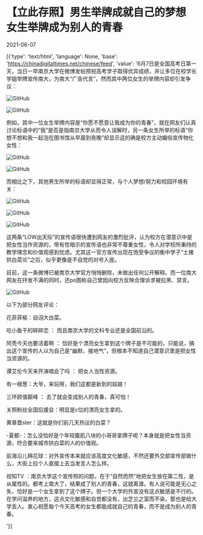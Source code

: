 # 【立此存照】男生举牌成就自己的梦想 女生举牌成为别人的青春

2021-06-07

[{'type': 'text/html', 'language': None, 'base': 'https://chinadigitaltimes.net/chinese/feed', 'value': '6月7日是全国高考日第一天，当日一早南京大学在微博发帖预祝高考学子取得优异成绩，并让多位在校学长学姐举牌宣传南大，为南大“广告代言”，然而其中两位女生的举牌内容却引发争议：

![GitHub](https://chinadigitaltimes.net/chinese/files/2021/06/image-1623060738842.png)

![GitHub](https://chinadigitaltimes.net/chinese/files/2021/06/image-1623060984130.png)

例如，其中一位女生举牌内容是“你愿不愿意让我成为你的青春”，就在网友们认真讨论标语中的“我”是否是指南京大学从而令人误解时，另一条女生所举的标语“你想不想和我一起泡在图书馆从早晨到夜晚”却显示这的确是校方主动媚俗宣传物化女性：

![GitHub](https://chinadigitaltimes.net/chinese/files/2021/06/image-1623061804249.png)

![GitHub](https://chinadigitaltimes.net/chinese/files/2021/06/image-1623061497497.png)

而相比之下，其他男生所举的标语却显得正常，与个人梦想/努力和校园环境有关：

![GitHub](https://chinadigitaltimes.net/chinese/files/2021/06/image-1623061839943.png)

![GitHub](https://chinadigitaltimes.net/chinese/files/2021/06/image-1623077202209.png)

![GitHub](https://chinadigitaltimes.net/chinese/files/2021/06/image-1623061879459.png)

这两条“LOW出天际”的宣传语很快遭到网友的激烈批评，认为校方在潜意识中是把女性当作资源的，带有性暗示的宣传语也非常不尊重女性，令人对学校所秉持的教学理念和价值观感到忧虑。尤其这一官方宣传出现在饱受争议的衡中学子“土猪拱白菜论”之后，似乎更像是不自觉的对号入座。

目前，这一条微博已被南京大学官方悄悄删除，未做出任何公开解释。而一位南大网友在抒发不满的同时，还po图称自己曾因向校方反映合理诉求被拉黑、禁言。

![GitHub](https://chinadigitaltimes.net/chinese/files/2021/06/image-1623062864200.png)

以下为部分网友评论：



花菲菲榆：自诩大白菜。

吃小鱼干的碎碎恋 ： 而且南京大学的文科专业还是全国前沿的。

阿秃今天也要活着啊 ： 恰好是个漂亮女生拿到这个牌子是不可能的，只能说，搞出这个宣传的人以为自己是“幽默、接地气”，但根本不知道自己潜意识里是把女性当资源的。

谭艾伦今天来开演唱会了吗 ： 把女人当性资源。

有一根葱：大爷，来玩呀，我们这都是新到的姑娘！

三环颜值巅峰 ： 去了就会变成别人的青春，真可怕！

关照粉丝全国后援会：明显是c位的漂亮女生拿的。

黄章晋ster：这就是你们前几天热议的白菜？

-夏都-：怎么没恰好是个年轻腹肌八块的小哥哥拿牌子呢？本身就是把女性当资源，符合要来城市拱白菜的人的价值观。

前海沿儿棉花球：对外宣传本来就应该高度文化敏感，不然还要外交部宣传部做什么，大街上拉个人直接上去当发言人怎么样。

视知TV ：南京大学这个宣传照的问题，在于“自然而然”地把女生放在第二性，是从属性的。都考上南大了，结果成了别人的青春，这就离谱。有人说可能是无心之失，恰好是一个女生拿到了这个牌子。但一个大学的外宣没有这点敏感是不行的。在学问滋养的地方，这点文化敏感和自觉都没有，出芝兰之室而不染，那也是给大学丢人。衷心祝愿每个今天高考的女生都能成就自己的青春，而不是成为别人的青春。

'}]